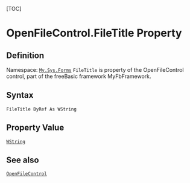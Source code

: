 [TOC]
# OpenFileControl.FileTitle Property

## Definition
Namespace: [`My.Sys.Forms`](My.Sys.Forms.md)
`FileTitle` is property of the OpenFileControl control, part of the freeBasic framework MyFbFramework.
## Syntax
```freeBasic
FileTitle ByRef As WString
```
## Property Value
[`WString`]("https://www.freebasic.net/wiki/KeyPgWString")
## See also
[`OpenFileControl`](OpenFileControl.md)
